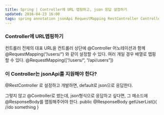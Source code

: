 ```yaml
---
title: Spring | Controller에 URL 맵핑하고, json 응답 설정하기  
updated: 2016-04-23 16:00
tags: spring annotation jsonApi RequestMapping RestController Controller 
---
```


### Controller에 URL맵핑하기

컨트롤러 전체의 대표 URL을 컨트롤러 상단에 @Controller 어노테이션과 함께
@RequestMapping(“/users/“)
와 같이 설정할 수 있다. 
여러 개일 경우 배열로 맵핑할 수 있다. 
@RequestMapping([“/users/“, “/api/users”])

### 이 Controller는 jsonApi를 지원해야 한다?

@RestController
로 설정하고 개발하면, default로 json으로 응답한다. 

그렇지 않고 @Controller로 썼는데, json형식으로 응답하고 싶다면, 그 메소드에 @ResponseBody를 맵핑해주어야 한다.
public @ResponseBody getUserList(){
     //do something
}
